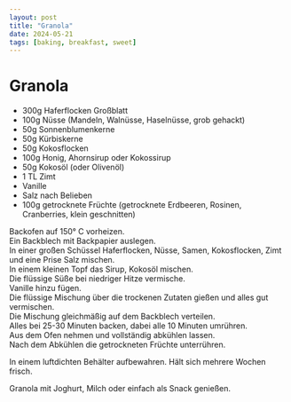```yaml
---
layout: post
title: "Granola"
date: 2024-05-21
tags: [baking, breakfast, sweet]
---
```

# Granola

- 300g Haferflocken Großblatt
- 100g Nüsse (Mandeln, Walnüsse, Haselnüsse, grob gehackt)
- 50g Sonnenblumenkerne
- 50g Kürbiskerne
- 50g Kokosflocken
- 100g Honig, Ahornsirup oder Kokossirup
- 50g Kokosöl (oder Olivenöl)
- 1 TL Zimt
- Vanille
- Salz nach Belieben
- 100g getrocknete Früchte (getrocknete Erdbeeren, Rosinen, Cranberries, klein geschnitten)

Backofen auf 150° C vorheizen.  
Ein Backblech mit Backpapier auslegen.  
In einer großen Schüssel Haferflocken, Nüsse, Samen, Kokosflocken, Zimt und eine Prise Salz mischen.  
In einem kleinen Topf das Sirup, Kokosöl mischen.  
Die flüssige Süße bei niedriger Hitze vermische.  
Vanille hinzu fügen.  
Die flüssige Mischung über die trockenen Zutaten gießen und alles gut vermischen.  
Die Mischung gleichmäßig auf dem Backblech verteilen.  
Alles bei 25-30 Minuten backen, dabei alle 10 Minuten umrühren.  
Aus dem Ofen nehmen und vollständig abkühlen lassen.  
Nach dem Abkühlen die getrockneten Früchte unterrühren.  


In einem luftdichten Behälter aufbewahren. Hält sich mehrere Wochen frisch.  

Granola mit Joghurt, Milch oder einfach als Snack genießen.
